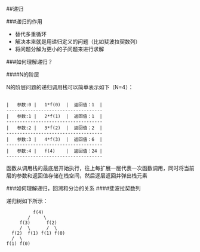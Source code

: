 ##递归

###递归的作用
- 替代多重循环
- 解决本来就是用递归定义的问题（比如斐波拉契数列）
- 将问题分解为更小的子问题来进行求解

###如何理解递归？

####N的阶层

N的阶层问题的递归调用栈可以简单表示如下（N=4）：

````

|   参数:0 |   1*f(0)  |  返回值：1  |
------------------------------------
|   参数:1 |   2*f(1)  |  返回值：1  |
------------------------------------
|   参数:2 |   3*f(2)  |  返回值：2  |
------------------------------------
|   参数:3 |   4*f(3)  |  返回值：6  |
------------------------------------
|   参数:4 |   f(4)    |  返回值：24 |
------------------------------------
````

函数从调用栈的最底层开始执行，往上每扩展一层代表一次函数调用，同时将当前层的参数和返回值存储在栈空间，然后逐层返回并弹出栈元素



###如何理解递归，回溯和分治的关系
####斐波拉契数列

递归树如下所示：

              f(4)
            /     \
         f(3)      f(2)
         /  \      /  \
      f(2)  f(1) f(1) f(0)
      /  \  
    f(1) f(0) 